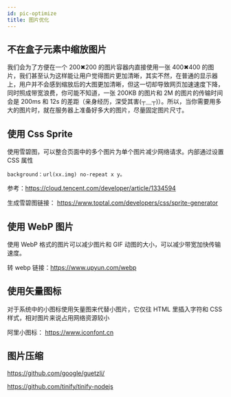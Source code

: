 ```yaml
---
id: pic-optimize
title: 图片优化
---
```


## 不在盒子元素中缩放图片

我们会为了方便在一个 200✖200 的图片容器内直接使用一张 400✖400 的图片，我们甚至认为这样能让用户觉得图片更加清晰，其实不然，在普通的显示器上，用户并不会感到缩放后的大图更加清晰，但这一切却导致网页加速速度下降，同时照成带宽浪费，你可能不知道，一张 200KB 的图片和 2M 的图片的传输时间会是 200ms 和 12s 的差距（亲身经历，深受其害(┬＿┬)）。所以，当你需要用多大的图片时，就在服务器上准备好多大的图片，尽量固定图片尺寸。

## 使用 Css Sprite

使用雪碧图，可以整合页面中的多个图片为单个图片减少网络请求。内部通过设置 CSS 属性

```
background：url(xx.img) no-repeat x y。
```

参考：https://cloud.tencent.com/developer/article/1334594

生成雪碧图链接： https://www.toptal.com/developers/css/sprite-generator

## 使用 WebP 图片

使用 WebP 格式的图片可以减少图片和 GIF 动图的大小，可以减少带宽加快传输速度。

转 webp 链接：https://www.upyun.com/webp

## 使用矢量图标

对于系统中的小图标使用矢量图来代替小图片，它仅往 HTML 里插入字符和 CSS 样式，相对图片来说占用网络资源较小

阿里小图标： https://www.iconfont.cn

## 图片压缩

https://github.com/google/guetzli/

https://github.com/tinify/tinify-nodejs
